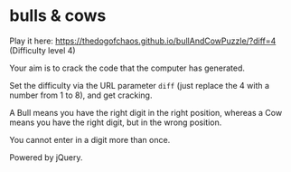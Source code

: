 # bulls & cows

Play it here: https://thedogofchaos.github.io/bullAndCowPuzzle/?diff=4 (Difficulty level 4)

Your aim is to crack the code that the computer has generated.

Set the difficulty via the URL parameter `diff` (just replace the 4 with a number from 1 to 8), and get cracking.

A Bull means you have the right digit in the right position, whereas a Cow means you have the right digit, but in the wrong position.

You cannot enter in a digit more than once.

Powered by jQuery.
